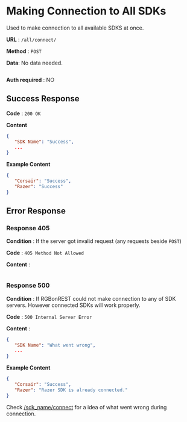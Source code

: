 # Making Connection to All SDKs

Used to make connection to all available SDKS at once.

**URL** : `/all/connect/`

**Method** : `POST`

**Data**:  No data needed.
```
```

**Auth required** : NO
## Success Response

**Code** : `200 OK`

**Content**

```json
{
   "SDK Name": "Success",
   ...
}
```

**Example Content**

```json
{
   "Corsair": "Success",
   "Razer": "Success"
}
```


## Error Response

### Response 405

**Condition** : If the server got invalid request (any requests beside `POST`)

**Code** : `405 Method Not Allowed`

**Content** :

```

```

### Response 500

**Condition** : If RGBonREST could not make connection to any of SDK servers. However connected SDKs will work properly.

**Code** : `500 Internal Server Error`

**Content** :
```json
{
   "SDK Name": "What went wrong",
   ...
}
```
**Example Content**

```json
{
   "Corsair": "Success",
   "Razer": "Razer SDK is already connected."
}
```
Check [/sdk_name/connect](https://github.com/gooday2die/RgbOnRest/tree/main/GitHub/api_docs/sdks/connect.md) for a idea of what went wrong during connection.